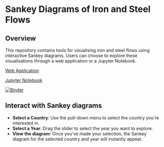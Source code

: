 # Sankey Diagrams of Iron and Steel Flows

## Overview
This repository contains tools for visualising iron and steel flows using interactive Sankey diagrams. Users can choose to explore these visualisations through a web application or a Jupyter Notebook.

[Web Application](https://steel-flows-sankey.streamlit.app/)

[Jupyter Notebook](https://github.com/takumawatari/steel-flows-sankey/blob/main/Interactive_Sankey_Steel.ipynb)

[![Binder](https://mybinder.org/badge_logo.svg)](https://mybinder.org/v2/gh/takumawatari/steel-flows-sankey/main?labpath=Interactive_Sankey_Steel.ipynb)

## Interact with Sankey diagrams
- **Select a Country**: Use the pull-down menu to select the country you're interested in.
- **Select a Year**: Drag the slider to select the year you want to explore.
- **View the diagram**: Once you've made your selection, the Sankey diagram for the selected country and year will instantly appear.
